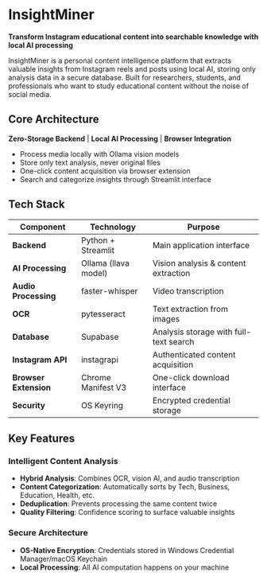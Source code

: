 # InsightMiner

**Transform Instagram educational content into searchable knowledge with local AI processing**

InsightMiner is a personal content intelligence platform that extracts valuable insights from Instagram reels and posts using local AI, storing only analysis data in a secure database. Built for researchers, students, and professionals who want to study educational content without the noise of social media.

## Core Architecture

**Zero-Storage Backend** | **Local AI Processing** | **Browser Integration**

- Process media locally with Ollama vision models
- Store only text analysis, never original files
- One-click content acquisition via browser extension
- Search and categorize insights through Streamlit interface

## Tech Stack

| Component | Technology | Purpose |
|-----------|------------|---------|
| **Backend** | Python + Streamlit | Main application interface |
| **AI Processing** | Ollama (llava model) | Vision analysis & content extraction |
| **Audio Processing** | faster-whisper | Video transcription |
| **OCR** | pytesseract | Text extraction from images |
| **Database** | Supabase | Analysis storage with full-text search |
| **Instagram API** | instagrapi | Authenticated content acquisition |
| **Browser Extension** | Chrome Manifest V3 | One-click download interface |
| **Security** | OS Keyring | Encrypted credential storage |

## Key Features

### Intelligent Content Analysis
- **Hybrid Analysis**: Combines OCR, vision AI, and audio transcription
- **Content Categorization**: Automatically sorts by Tech, Business, Education, Health, etc.
- **Deduplication**: Prevents processing the same content twice
- **Quality Filtering**: Confidence scoring to surface valuable insights

### Secure Architecture
- **OS-Native Encryption**: Credentials stored in Windows Credential Manager/macOS Keychain
- **Local Processing**: All AI computation happens on your machine
